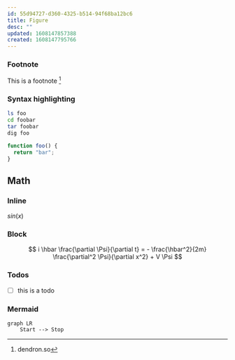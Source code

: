 ```yaml
---
id: 55d94727-d360-4325-b514-94f68ba12bc6
title: Figure
desc: ""
updated: 1608147857388
created: 1608147795766
---
```


### Footnote

This is a footnote [^1]

### Syntax highlighting

```bash
ls foo
cd foobar
tar foobar
dig foo
```

```ts
function foo() {
  return "bar";
}
```

## Math

### Inline

$sin(x)$

### Block

$$
i \hbar \frac{\partial \Psi}{\partial t} = - \frac{\hbar^2}{2m} \frac{\partial^2 \Psi}{\partial x^2} + V \Psi
$$

### Todos

- [ ] this is a todo

### Mermaid

```mermaid
graph LR
    Start --> Stop
```

[^1]: dendron.so
